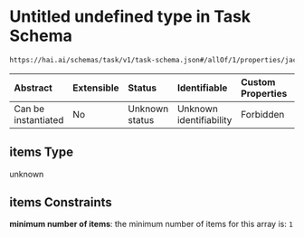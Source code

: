 # Untitled undefined type in Task Schema

```txt
https://hai.ai/schemas/task/v1/task-schema.json#/allOf/1/properties/jacsTaskActionsDesired/items
```



| Abstract            | Extensible | Status         | Identifiable            | Custom Properties | Additional Properties | Access Restrictions | Defined In                                                                          |
| :------------------ | :--------- | :------------- | :---------------------- | :---------------- | :-------------------- | :------------------ | :---------------------------------------------------------------------------------- |
| Can be instantiated | No         | Unknown status | Unknown identifiability | Forbidden         | Allowed               | none                | [task.schema.json\*](../../schemas/task/v1/task.schema.json "open original schema") |

## items Type

unknown

## items Constraints

**minimum number of items**: the minimum number of items for this array is: `1`
